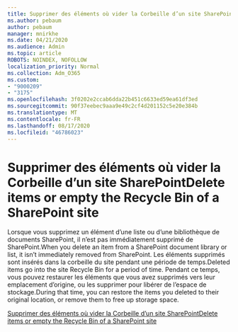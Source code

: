 ```yaml
---
title: Supprimer des éléments où vider la Corbeille d’un site SharePoint
ms.author: pebaum
author: pebaum
manager: mnirkhe
ms.date: 04/21/2020
ms.audience: Admin
ms.topic: article
ROBOTS: NOINDEX, NOFOLLOW
localization_priority: Normal
ms.collection: Adm_O365
ms.custom:
- "9000209"
- "3175"
ms.openlocfilehash: 3f0202e2ccab6dda22b451c6633ed59ea61df3ed
ms.sourcegitcommit: 90f37eebec9aaa9e49c2cf4d201152c5e20e384b
ms.translationtype: MT
ms.contentlocale: fr-FR
ms.lasthandoff: 08/17/2020
ms.locfileid: "46786023"
---
```

# <a name="delete-items-or-empty-the-recycle-bin-of-a-sharepoint-site"></a><span data-ttu-id="e4f2c-102">Supprimer des éléments où vider la Corbeille d’un site SharePoint</span><span class="sxs-lookup"><span data-stu-id="e4f2c-102">Delete items or empty the Recycle Bin of a SharePoint site</span></span> 

<span data-ttu-id="e4f2c-103">Lorsque vous supprimez un élément d’une liste ou d’une bibliothèque de documents SharePoint, il n’est pas immédiatement supprimé de SharePoint.</span><span class="sxs-lookup"><span data-stu-id="e4f2c-103">When you delete an item from a SharePoint document library or list, it isn’t immediately removed from SharePoint.</span></span> <span data-ttu-id="e4f2c-104">Les éléments supprimés sont insérés dans la corbeille du site pendant une période de temps.</span><span class="sxs-lookup"><span data-stu-id="e4f2c-104">Deleted items go into the site Recycle Bin for a period of time.</span></span> <span data-ttu-id="e4f2c-105">Pendant ce temps, vous pouvez restaurer les éléments que vous avez supprimés vers leur emplacement d’origine, ou les supprimer pour libérer de l’espace de stockage.</span><span class="sxs-lookup"><span data-stu-id="e4f2c-105">During that time, you can restore the items you deleted to their original location, or remove them to free up storage space.</span></span>

[<span data-ttu-id="e4f2c-106">Supprimer des éléments où vider la Corbeille d’un site SharePoint</span><span class="sxs-lookup"><span data-stu-id="e4f2c-106">Delete items or empty the Recycle Bin of a SharePoint site</span></span>](https://support.office.com/article/2e713599-d13e-40d6-96dc-66f0a366f74e)